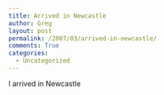 ```yaml
---
title: Arrived in Newcastle
author: Greg
layout: post
permalink: /2007/03/arrived-in-newcastle/
comments: True
categories:
  - Uncategorized
---
```

I arrived in Newcastle